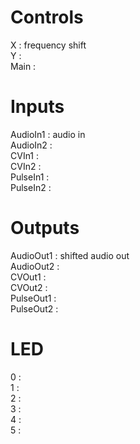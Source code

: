 # Controls
X : frequency shift  
Y :   
Main :  

# Inputs
AudioIn1 : audio in  
AudioIn2 :  
CVIn1 :  
CVIn2 :  
PulseIn1 :  
PulseIn2 :  
# Outputs
AudioOut1 : shifted audio out  
AudioOut2 :  
CVOut1 :  
CVOut2 :  
PulseOut1 :  
PulseOut2 :  



# LED
0 :  
1 :  
2 :  
3 :  
4 :  
5 :  

